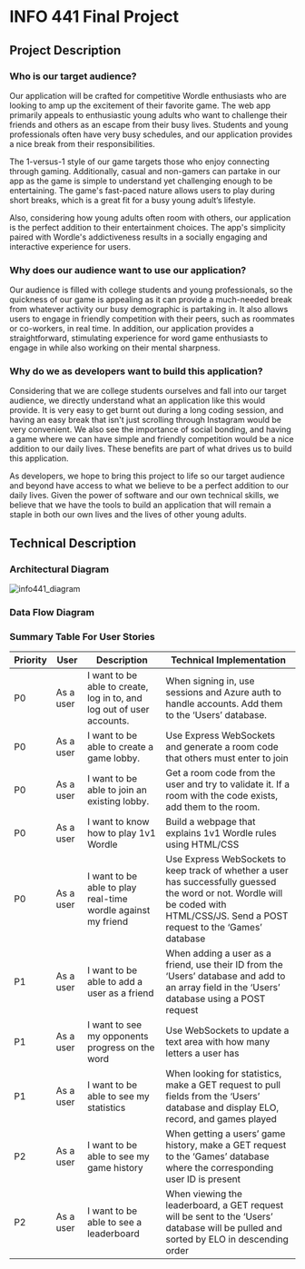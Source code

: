 # INFO 441 Final Project

## Project Description
### Who is our target audience?
Our application will be crafted for competitive Wordle enthusiasts who are looking to amp up the excitement of their favorite game. The web app primarily appeals to enthusiastic young adults who want to challenge their friends and others as an escape from their busy lives. Students and young professionals often have very busy schedules, and our application provides a nice break from their responsibilities. 

The 1-versus-1 style of our game targets those who enjoy connecting through gaming. Additionally, casual and non-gamers can partake in our app as the game is simple to understand yet challenging enough to be entertaining. The game's fast-paced nature allows users to play during short breaks, which is a great fit for a busy young adult’s lifestyle. 

Also, considering how young adults often room with others, our application is the perfect addition to their entertainment choices. The app's simplicity paired with Wordle's addictiveness results in a socially engaging and interactive experience for users.
### Why does our audience want to use our application?
Our audience is filled with college students and young professionals, so the quickness of our game is appealing as it can provide a much-needed break from whatever activity our busy demographic is partaking in. It also allows users to engage in friendly competition with their peers, such as roommates or co-workers, in real time. In addition, our application provides a straightforward, stimulating experience for word game enthusiasts to engage in while also working on their mental sharpness.
### Why do we as developers want to build this application?
Considering that we are college students ourselves and fall into our target audience, we directly understand what an application like this would provide. It is very easy to get burnt out during a long coding session, and having an easy break that isn't just scrolling through Instagram would be very convenient. We also see the importance of social bonding, and having a game where we can have simple and friendly competition would be a nice addition to our daily lives. These benefits are part of what drives us to build this application. 

As developers, we hope to bring this project to life so our target audience and beyond have access to what we believe to be a perfect addition to our daily lives. Given the power of software and our own technical skills, we believe that we have the tools to build an application that will remain a staple in both our own lives and the lives of other young adults. 

## Technical Description
### Architectural Diagram
![info441_diagram](https://github.com/info441-sp24/final-project-isaxena02/assets/114948976/04732870-7c49-4417-9ff0-f7daf60ab685)

### Data Flow Diagram
### Summary Table For User Stories
| Priority | User       | Description                                                   | Technical Implementation                                                                                           |
|----------|------------|---------------------------------------------------------------|--------------------------------------------------------------------------------------------------------------------|
| P0       | As a user  | I want to be able to create, log in to, and log out of user accounts. | When signing in, use sessions and Azure auth to handle accounts. Add them to the ‘Users’ database.                  |
| P0       | As a user  | I want to be able to create a game lobby.                     | Use Express WebSockets and generate a room code that others must enter to join                                     |
| P0       | As a user  | I want to be able to join an existing lobby.                  | Get a room code from the user and try to validate it. If a room with the code exists, add them to the room.         |
| P0       | As a user  | I want to know how to play 1v1 Wordle                         | Build a webpage that explains 1v1 Wordle rules using HTML/CSS                                                      |
| P0       | As a user  | I want to be able to play real-time wordle against my friend  | Use Express WebSockets to keep track of whether a user has successfully guessed the word or not. Wordle will be coded with HTML/CSS/JS. Send a POST request to the ‘Games’ database |
| P1       | As a user  | I want to be able to add a user as a friend                   | When adding a user as a friend, use their ID from the ‘Users’ database and add to an array field in the ‘Users’ database using a POST request |
| P1       | As a user  | I want to see my opponents progress on the word               | Use WebSockets to update a text area with how many letters a user has                                               |
| P1       | As a user  | I want to be able to see my statistics                        | When looking for statistics, make a GET request to pull fields from the ‘Users’ database and display ELO, record, and games played |
| P2       | As a user  | I want to be able to see my game history                      | When getting a users’ game history, make a GET request to the ‘Games’ database where the corresponding user ID is present |
| P2       | As a user  | I want to be able to see a leaderboard                        | When viewing the leaderboard, a GET request will be sent to the ‘Users’ database will be pulled and sorted by ELO in descending order |
